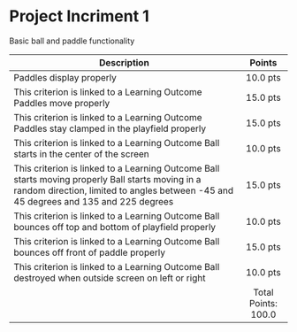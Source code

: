 # Project Incriment 1

Basic ball and paddle functionality 

| Description       | Points          |
| ------------- |:-------------:|
| Paddles display properly    | 10.0 pts|
| This criterion is linked to a Learning Outcome Paddles move properly   | 15.0 pts | 
| This criterion is linked to a Learning Outcome Paddles stay clamped in the playfield properly | 15.0 pts | 
| This criterion is linked to a Learning Outcome Ball starts in the center of the screen |  10.0 pts |
| This criterion is linked to a Learning Outcome Ball starts moving properly Ball starts moving in a random direction, limited to angles between -45 and 45 degrees and 135 and 225 degrees| 15.0 pts |
| This criterion is linked to a Learning Outcome Ball bounces off top and bottom of playfield properly | 10.0 pts |
| This criterion is linked to a Learning Outcome Ball bounces off front of paddle properly | 15.0 pts |
| This criterion is linked to a Learning Outcome Ball destroyed when outside screen on left or right | 10.0 pts |
| | Total Points: 100.0 |

